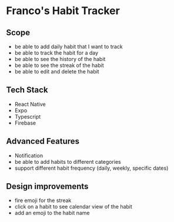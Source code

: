 # Franco's Habit Tracker

## Scope
- be able to add daily habit that I want to track
- be able to track the habit for a day
- be able to see the history of the habit
- be able to see the streak of the habit
- be able to edit and delete the habit


## Tech Stack
- React Native
- Expo
- Typescript
- Firebase


## Advanced Features
- Notification
- be able to add habits to different categories
- support different habit frequency (daily, weekly, specific dates)


## Design improvements
- fire emoji for the streak
- click on a habit to see calendar view of the habit 
- add an emoji to the habit name